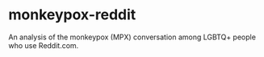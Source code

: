 # monkeypox-reddit
An analysis of the monkeypox (MPX) conversation among LGBTQ+ people who use Reddit.com.
